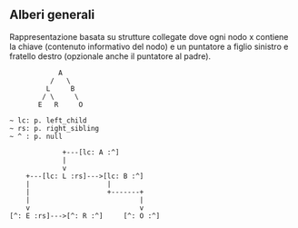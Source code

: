 ## Alberi generali

Rappresentazione basata su strutture collegate dove ogni nodo x contiene la chiave (contenuto informativo del nodo) e un puntatore a figlio sinistro e fratello destro (opzionale anche il puntatore al padre).

```
            A
          /   \
         L     B
        / \     \
       E   R     O

~ lc: p. left_child
~ rs: p. right_sibling
~ ^ : p. null

             +---[lc: A :^]                    
             |                            
             v                                      
    +---[lc: L :rs]--->[lc: B :^]               
    |                   |                          
    |                   +-------+
    |                           |
    v                           v
[^: E :rs]--->[^: R :^]     [^: O :^]
```

